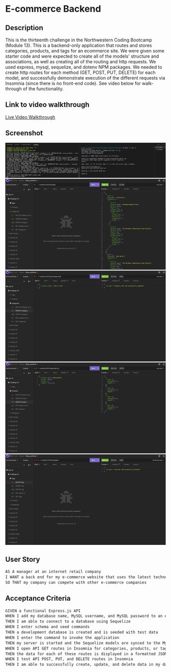# E-commerce Backend

## Description
This is the thirteenth challenge in the Northwestern Coding Bootcamp (Module 13). This is a backend-only application that routes and stores categories, products, and tags for an ecommerce site. We were given some starter code and were expected to create all of the models' structure and associations, as well as creating all of the routing and http requests. We used express, mysql, sequelize, and dotenv NPM packages. We needed to create http routes for each method (GET, POST, PUT, DELETE) for each model, and successfully demonstrate execution of the different requests via Insomnia (since there is no front-end code). See video below for walk-through of the functionality.

## Link to video walkthrough
[Live Video Walkthrough](https://drive.google.com/file/d/1A-t_qU60n6G_j_xavbXSSB0LNMYzUuHJ/view)

## Screenshot
![Webpage Screenshot](./assets/images/Screen%20Shot%202022-10-07%20at%205.09.32%20PM.png)
![Webpage Screenshot](./assets/images/Screen%20Shot%202022-10-07%20at%205.10.18%20PM.png)
![Webpage Screenshot](./assets/images/Screen%20Shot%202022-10-07%20at%205.10.51%20PM.png)
![Webpage Screenshot](./assets/images/Screen%20Shot%202022-10-07%20at%205.11.07%20PM.png)
![Webpage Screenshot](./assets/images/Screen%20Shot%202022-10-07%20at%205.11.19%20PM.png)

## User Story
```md
AS A manager at an internet retail company
I WANT a back end for my e-commerce website that uses the latest technologies
SO THAT my company can compete with other e-commerce companies
```

## Acceptance Criteria
```md
GIVEN a functional Express.js API
WHEN I add my database name, MySQL username, and MySQL password to an environment variable file
THEN I am able to connect to a database using Sequelize
WHEN I enter schema and seed commands
THEN a development database is created and is seeded with test data
WHEN I enter the command to invoke the application
THEN my server is started and the Sequelize models are synced to the MySQL database
WHEN I open API GET routes in Insomnia for categories, products, or tags
THEN the data for each of these routes is displayed in a formatted JSON
WHEN I test API POST, PUT, and DELETE routes in Insomnia
THEN I am able to successfully create, update, and delete data in my database
```